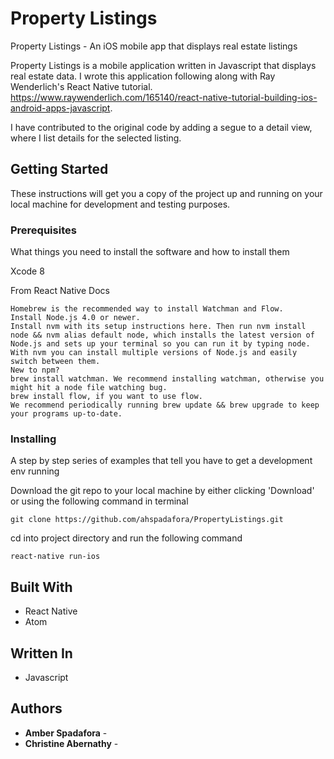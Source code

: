 # Property Listings
Property Listings - An iOS mobile app that displays real estate listings 



Property Listings is a mobile application written in Javascript that displays real estate data. I wrote this application following along with Ray Wenderlich's React Native tutorial. https://www.raywenderlich.com/165140/react-native-tutorial-building-ios-android-apps-javascript. 

I have contributed to the original code by adding a segue to a detail view, where I list details for the selected listing.

## Getting Started

These instructions will get you a copy of the project up and running on your local machine for development and testing purposes.

### Prerequisites

What things you need to install the software and how to install them

Xcode 8

From React Native Docs
```
Homebrew is the recommended way to install Watchman and Flow.
Install Node.js 4.0 or newer.
Install nvm with its setup instructions here. Then run nvm install node && nvm alias default node, which installs the latest version of Node.js and sets up your terminal so you can run it by typing node. With nvm you can install multiple versions of Node.js and easily switch between them.
New to npm?
brew install watchman. We recommend installing watchman, otherwise you might hit a node file watching bug.
brew install flow, if you want to use flow.
We recommend periodically running brew update && brew upgrade to keep your programs up-to-date.
```

### Installing

A step by step series of examples that tell you have to get a development env running

Download the git repo to your local machine by either clicking 'Download' or using the following command in terminal

```
git clone https://github.com/ahspadafora/PropertyListings.git
```
cd into project directory and run the following command

```
react-native run-ios
```

## Built With

* React Native
* Atom

## Written In

* Javascript

## Authors


* **Amber Spadafora** - 
* **Christine Abernathy** -

